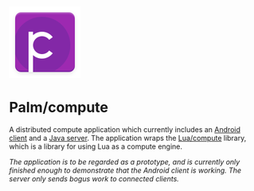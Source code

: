 ![icon](/android/src/main/res/mipmap-xxhdpi/ic_launcher.png)

# Palm/compute

A distributed compute application which currently includes an [Android client](/android) and a [Java server](/server). The
application wraps the [Lua/compute](https://github.com/emanuelpalm/lua-compute) library, which is a library for using Lua as
a compute engine.

*The application is to be regarded as a prototype, and is currently only finished enough to demonstrate that the Android client*
*is working. The server only sends bogus work to connected clients.*
